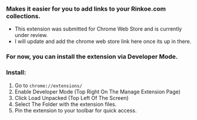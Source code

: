 ### Makes it easier for you to add links to your Rinkoe.com collections.

- This extension was submitted for Chrome Web Store and is currently under review.
- I will update and add the chrome web store link here once its up in there.


### For now, you can install the extension via Developer Mode.

### Install:
1. Go to `chrome://extensions/`
2. Enable Developer Mode (Top Right On The Manage Extension Page)
3. Click Load Unpacked (Top Left Of The Screen)
4. Select The Folder with the extension files.
5. Pin the extension to your toolbar for quick access.